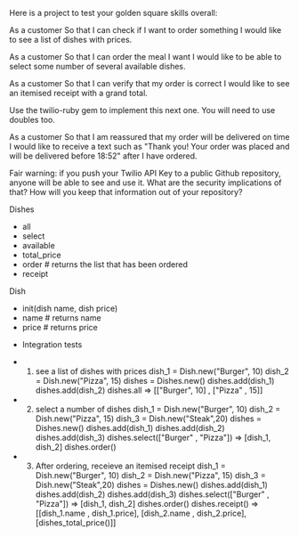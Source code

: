 Here is a project to test your golden square skills overall:

As a customer
So that I can check if I want to order something
I would like to see a list of dishes with prices.

As a customer
So that I can order the meal I want
I would like to be able to select some number of several available dishes.

As a customer
So that I can verify that my order is correct
I would like to see an itemised receipt with a grand total.

Use the twilio-ruby gem to implement this next one. You will need to use doubles too.

As a customer
So that I am reassured that my order will be delivered on time
I would like to receive a text such as "Thank you! Your order was placed and will be delivered before 18:52" after I have ordered.

Fair warning: if you push your Twilio API Key to a public Github repository, anyone will be able to see and use it. What are the security implications of that? How will you keep that information out of your repository?

Dishes
- all
- select
- available
- total_price
- order # returns the list that has been ordered
- receipt

Dish
- init(dish name, dish price)
- name # returns name
- price # returns price

* Integration tests 
* 1. see a list of dishes with prices
dish_1 = Dish.new("Burger", 10)
dish_2 = Dish.new("Pizza", 15)
dishes = Dishes.new()
dishes.add(dish_1)
dishes.add(dish_2)
dishes.all => [["Burger", 10] , ["Pizza" , 15]]

* 2. select a number of dishes 
dish_1 = Dish.new("Burger", 10)
dish_2 = Dish.new("Pizza", 15)
dish_3 = Dish.new("Steak",20)
dishes = Dishes.new()
dishes.add(dish_1)
dishes.add(dish_2)
dishes.add(dish_3)
dishes.select(["Burger" , "Pizza"]) => [dish_1, dish_2]
dishes.order() 

* 3. After ordering, receieve an itemised receipt
dish_1 = Dish.new("Burger", 10)
dish_2 = Dish.new("Pizza", 15)
dish_3 = Dish.new("Steak",20)
dishes = Dishes.new()
dishes.add(dish_1)
dishes.add(dish_2)
dishes.add(dish_3)
dishes.select(["Burger" , "Pizza"]) => [dish_1, dish_2]
dishes.order() 
dishes.receipt() => [[dish_1.name , dish_1.price], [dish_2.name , dish_2.price],[dishes_total_price()]]